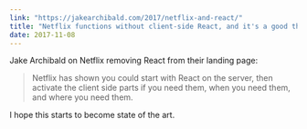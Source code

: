 ```yaml
---
link: "https://jakearchibald.com/2017/netflix-and-react/"
title: "Netflix functions without client-side React, and it's a good thing"
date: 2017-11-08
---
```


Jake Archibald on Netflix removing React from their landing page: 

> Netflix has shown you could start with React on the server, then activate the client side parts if you need them, when you need them, and where you need them.

I hope this starts to become state of the art.
